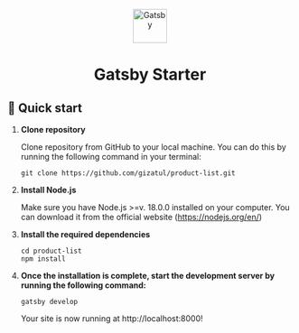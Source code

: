 <p align="center">
  <a href="https://www.gatsbyjs.com/?utm_source=starter&utm_medium=readme&utm_campaign=minimal-starter-ts">
    <img alt="Gatsby" src="https://www.gatsbyjs.com/Gatsby-Monogram.svg" width="60" />
  </a>
</p>
<h1 align="center">
  Gatsby Starter
</h1>

## 🚀 Quick start

1.  **Clone repository**

    Clone repository from GitHub to your local machine. You can do this by running the following command in your terminal:

    ```shell
    git clone https://github.com/gizatul/product-list.git
    ```

2.  **Install Node.js**

    Make sure you have Node.js >=v. 18.0.0 installed on your computer. You can download it from the official website (https://nodejs.org/en/)

3.  **Install the required dependencies**

    ```shell
    cd product-list
    npm install
    ```

4.  **Once the installation is complete, start the development server by running the following command:**

    ```shell
    gatsby develop
    ```
    Your site is now running at http://localhost:8000!

